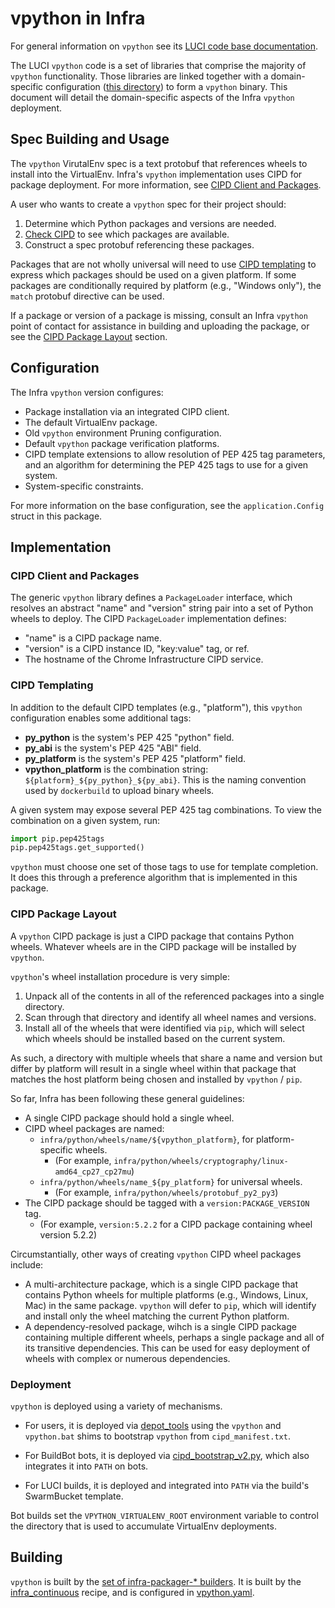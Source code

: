 # vpython in Infra

For general information on `vpython` see its [LUCI code base
documentation](https://chromium.googlesource.com/infra/luci/luci-go/+/master/vpython).

The LUCI `vpython` code is a set of libraries that comprise the majority of
`vpython` functionality. Those libraries are linked together with a
domain-specific configuration ([this directory](.)) to form a `vpython` binary.
This document will detail the domain-specific aspects of the Infra `vpython`
deployment.

## Spec Building and Usage

The `vpython` VirutalEnv spec is a text protobuf that references wheels to
install into the VirtualEnv. Infra's `vpython` implementation uses CIPD for
package deployment. For more information, see
[CIPD Client and Packages](#CIPD-Client-and-Packages).

A user who wants to create a `vpython` spec for their project should:

1. Determine which Python packages and versions are needed.
1. [Check CIPD](https://chrome-infra-packages.appspot.com/#/?path=infra/python/wheels/)
  to see which packages are available.
1. Construct a spec protobuf referencing these packages.

Packages that are not wholly universal will need to use
[CIPD templating](#CIPD-Templating) to express which packages should be used
on a given platform. If some packages are conditionally required by platform
(e.g., "Windows only"), the `match` protobuf directive can be used.

If a package or version of a package is missing, consult an Infra `vpython`
point of contact for assistance in building and uploading the package, or see
the [CIPD Package Layout](#CIPD-Package-Layout) section.

## Configuration

The Infra `vpython` version configures:

- Package installation via an integrated CIPD client.
- The default VirtualEnv package.
- Old `vpython` environment Pruning configuration.
- Default `vpython` package verification platforms.
- CIPD template extensions to allow resolution of PEP 425 tag parameters, and an
  algorithm for determining the PEP 425 tags to use for a given system.
- System-specific constraints.

For more information on the base configuration, see the `application.Config`
struct in this package.

## Implementation

### CIPD Client and Packages

The generic `vpython` library defines a `PackageLoader` interface, which
resolves an abstract "name" and "version" string pair into a set of Python
wheels to deploy. The CIPD `PackageLoader` implementation defines:

- "name" is a CIPD package name.
- "version" is a CIPD instance ID, "key:value" tag, or ref.
- The hostname of the Chrome Infrastructure CIPD service.

### CIPD Templating

In addition to the default CIPD templates (e.g., "platform"), this `vpython`
configuration enables some additional tags:

- **py_python** is the system's PEP 425 "python" field.
- **py_abi** is the system's PEP 425 "ABI" field.
- **py_platform** is the system's PEP 425 "platform" field.
- **vpython_platform** is the combination string:
  `${platform}_${py_python}_${py_abi}`. This is the naming convention used by
  `dockerbuild` to upload binary wheels.

A given system may expose several PEP 425 tag combinations. To view the
combination on a given system, run:

```python
import pip.pep425tags
pip.pep425tags.get_supported()
```

`vpython` must choose one set of those tags to use for template completion. It
does this through a preference algorithm that is implemented in this package.

### CIPD Package Layout

A `vpython` CIPD package is just a CIPD package that contains Python wheels.
Whatever wheels are in the CIPD package will be installed by `vpython`.

`vpython`'s wheel installation procedure is very simple:

1. Unpack all of the contents in all of the referenced packages into a single
  directory.
1. Scan through that directory and identify all wheel names and versions.
1. Install all of the wheels that were identified via `pip`, which will select
  which wheels should be installed based on the current system.

As such, a directory with multiple wheels that share a name and version but
differ by platform will result in a single wheel within that package that
matches the host platform being chosen and installed by `vpython` / `pip`.

So far, Infra has been following these general guidelines:

- A single CIPD package should hold a single wheel.
- CIPD wheel packages are named:
  - `infra/python/wheels/name/${vpython_platform}`, for
    platform-specific wheels.
    - (For example, `infra/python/wheels/cryptography/linux-amd64_cp27_cp27mu`)
  - `infra/python/wheels/name_${py_platform}` for universal wheels.
    - (For example, `infra/python/wheels/protobuf_py2_py3`)
- The CIPD package should be tagged with a `version:PACKAGE_VERSION` tag.
  - (For example, `version:5.2.2` for a CIPD package containing wheel version
    5.2.2)

Circumstantially, other ways of creating `vpython` CIPD wheel packages include:

- A multi-architecture package, which is a single CIPD package that contains
  Python wheels for multiple platforms (e.g., Windows, Linux, Mac) in the same
  package. `vpython` will defer to `pip`, which will identify and install only
  the wheel matching the current Python platform.
- A dependency-resolved package, wihch is a single CIPD package containing
  multiple different wheels, perhaps a single package and all of its transitive
  dependencies. This can be used for easy deployment of wheels with complex
  or numerous dependencies.

### Deployment

`vpython` is deployed using a variety of mechanisms.

- For users, it is deployed via
  [depot_tools](https://chromium.googlesource.com/chromium/tools/depot_tools/+/master)
  using the `vpython` and `vpython.bat` shims to bootstrap `vpython` from
  `cipd_manifest.txt`.

- For BuildBot bots, it is deployed via
  [cipd_bootstrap_v2.py](https://chromium.googlesource.com/chromium/tools/build/+/master/scripts/slave/cipd_bootstrap_v2.py),
  which also integrates it into `PATH` on bots.

- For LUCI builds, it is deployed and integrated into `PATH` via the build's
  SwarmBucket template.

Bot builds set the `VPYTHON_VIRTUALENV_ROOT` environment variable to control
the directory that is used to accumulate VirtualEnv deployments.

## Building

`vpython` is built by the [set of infra-packager-* builders](
https://ci.chromium.org/p/infra-internal/g/infra-packagers/console). It is built
by the [infra_continuous](/recipes/recipes/infra_continuous.py) recipe, and is
configured in [vpython.yaml](/build/packages/vpython.yaml).
